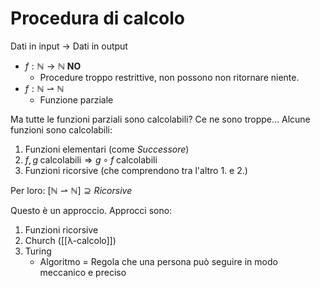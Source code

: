 # Procedura di calcolo

Dati in input -> Dati in output

- $f: \mathbb{N} \rightarrow \mathbb{N}$ **NO**
    - Procedure troppo restrittive, non possono non ritornare niente.
- $f: \mathbb{N} \rightharpoonup \mathbb{N}$
    - Funzione parziale

Ma tutte le funzioni parziali sono calcolabili? Ce ne sono troppe… Alcune funzioni sono calcolabili:

1. Funzioni elementari (come $Successore$)
2. $f,g \; \text{calcolabili} \Rightarrow g \circ f \; \text{calcolabili}$
3. Funzioni ricorsive (che comprendono tra l'altro 1. e 2.)

Per loro: $[\mathbb{N} \rightharpoonup \mathbb{N}] \supseteq Ricorsive$

Questo è un approccio. Approcci sono:

1. Funzioni ricorsive
2. Church ([[λ-calcolo]])
3. Turing
    - Algoritmo = Regola che una persona può seguire in modo meccanico e preciso